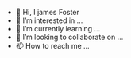 - 👋 Hi, I james Foster
- 👀 I’m interested in ...
- 🌱 I’m currently learning ...
- 💞️ I’m looking to collaborate on ...
- 📫 How to reach me ...



<!---
foster a ✨ special ✨ repository because its `README.md` (this file) appears on your GitHub profile.
You can click the Preview link to take a look at your changes.
--->
